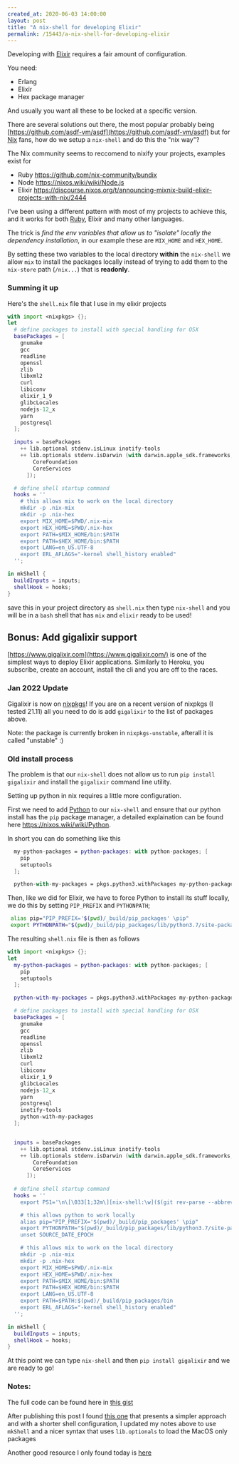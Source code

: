 ```yaml
---
created_at: 2020-06-03 14:00:00
layout: post
title: "A nix-shell for developing Elixir" 
permalink: /15443/a-nix-shell-for-developing-elixir
---
```


Developing with [Elixir](https://elixir-lang.org) requires a fair amount of configuration.

You need:
* Erlang
* Elixir
* Hex package manager

And usually you want all these to be locked at a specific version.

There are several solutions out there, the most popular probably being [https://github.com/asdf-vm/asdf](https://github.com/asdf-vm/asdf)
but for [Nix](https://nixos.org/nix/) fans, how do we setup a `nix-shell` and do this the "nix way"?

The Nix community seems to reccomend to nixify your projects, examples exist for 
* Ruby https://github.com/nix-community/bundix
* Node https://nixos.wiki/wiki/Node.js
* Elixir https://discourse.nixos.org/t/announcing-mixnix-build-elixir-projects-with-nix/2444

I've been using a different pattern with most of my projects to achieve this, and it works for both [Ruby](https://www.ruby-lang.org/en/), Elixir and many other languages.

The trick is *find the env variables that allow us to "isolate" locally the dependency installation*, in our example these are `MIX_HOME` and `HEX_HOME`.

By setting these two variables to the local directory **within** the `nix-shell` we allow `mix` to install the packages locally instead of trying to add them to the `nix-store` path (`/nix...`) that is **readonly**.

### Summing it up

Here's the `shell.nix` file that I use in my elixir projects

```nix
with import <nixpkgs> {};
let
  # define packages to install with special handling for OSX
  basePackages = [
    gnumake
    gcc
    readline
    openssl
    zlib
    libxml2
    curl
    libiconv
    elixir_1_9
    glibcLocales
    nodejs-12_x
    yarn
    postgresql
  ];

  inputs = basePackages
    ++ lib.optional stdenv.isLinux inotify-tools
    ++ lib.optionals stdenv.isDarwin (with darwin.apple_sdk.frameworks; [
        CoreFoundation
        CoreServices
      ]);

  # define shell startup command
  hooks = ''
    # this allows mix to work on the local directory
    mkdir -p .nix-mix
    mkdir -p .nix-hex
    export MIX_HOME=$PWD/.nix-mix
    export HEX_HOME=$PWD/.nix-hex
    export PATH=$MIX_HOME/bin:$PATH
    export PATH=$HEX_HOME/bin:$PATH
    export LANG=en_US.UTF-8
    export ERL_AFLAGS="-kernel shell_history enabled"
  '';

in mkShell {
  buildInputs = inputs;
  shellHook = hooks;
}
```

save this in your project directory as `shell.nix` then type `nix-shell` and you will be in a `bash` shell that has `mix` and `elixir` ready to be used!

## Bonus: Add gigalixir support
[https://www.gigalixir.com](https://www.gigalixir.com/) is one of the simplest ways to deploy Elixir applications.
Similarly to Heroku, you subscribe, create an account, install the cli and you are off to the races.

### Jan 2022 Update

Gigalixir is now on [nixpkgs](https://search.nixos.org/packages?channel=21.11&from=0&size=50&sort=relevance&type=packages&query=gigalixir)! 
If you are on a recent version of nixpkgs (I tested 21.11) all you need to do is add `gigalixir` to the list of packages above.

Note: the package is currently broken in `nixpkgs-unstable`, afterall it is called "unstable" :)

### Old install process

The problem is that our `nix-shell` does not allow us to run `pip install gigalixir` and install the `gigalixir` command line utility.

Setting up python in nix requires a little more configuration. 

First we need to add [Python](https://www.python.org/) to our `nix-shell` and ensure that our python install has the `pip` package manager, a detailed explaination can be found here https://nixos.wiki/wiki/Python.

In short you can do something like this

```nix
  my-python-packages = python-packages: with python-packages; [
    pip
    setuptools
  ];

  python-with-my-packages = pkgs.python3.withPackages my-python-packages;
```

Then, like we did for Elixir, we have to force Python to 
install its stuff locally, we do this by setting `PIP_PREFIX` and `PYTHONPATH`;

```bash
 alias pip="PIP_PREFIX='$(pwd)/_build/pip_packages' \pip"
 export PYTHONPATH="$(pwd)/_build/pip_packages/lib/python3.7/site-packages:$PYTHONPATH"
```

The resulting `shell.nix` file is then as follows

```nix
with import <nixpkgs> {};
let
  my-python-packages = python-packages: with python-packages; [
    pip
    setuptools
  ];

  python-with-my-packages = pkgs.python3.withPackages my-python-packages;

  # define packages to install with special handling for OSX
  basePackages = [
    gnumake
    gcc
    readline
    openssl
    zlib
    libxml2
    curl
    libiconv
    elixir_1_9
    glibcLocales
    nodejs-12_x
    yarn
    postgresql
    inotify-tools
    python-with-my-packages
  ];


  inputs = basePackages
    ++ lib.optional stdenv.isLinux inotify-tools
    ++ lib.optionals stdenv.isDarwin (with darwin.apple_sdk.frameworks; [
        CoreFoundation
        CoreServices
      ]);
			
  # define shell startup command
  hooks = ''
    export PS1='\n\[\033[1;32m\][nix-shell:\w]($(git rev-parse --abbrev-ref HEAD))\$\[\033[0m\] '

    # this allows python to work locally
    alias pip="PIP_PREFIX='$(pwd)/_build/pip_packages' \pip"
    export PYTHONPATH="$(pwd)/_build/pip_packages/lib/python3.7/site-packages:$PYTHONPATH"
    unset SOURCE_DATE_EPOCH

    # this allows mix to work on the local directory
    mkdir -p .nix-mix
    mkdir -p .nix-hex
    export MIX_HOME=$PWD/.nix-mix
    export HEX_HOME=$PWD/.nix-hex
    export PATH=$MIX_HOME/bin:$PATH
    export PATH=$HEX_HOME/bin:$PATH
    export LANG=en_US.UTF-8
    export PATH=$PATH:$(pwd)/_build/pip_packages/bin
    export ERL_AFLAGS="-kernel shell_history enabled"
  '';

in mkShell {
  buildInputs = inputs;
  shellHook = hooks;
}
```

At this point we can type `nix-shell` and then `pip install gigalixir` and we are ready to go!


### Notes:

The full code can be found here in [this gist](https://gist.github.com/ghedamat/fbba4433579cd6ef8fdd94c5da57fbb3)

After publishing this post I found [this one](https://til.codes/nix-shell-for-elixir-projects/) that presents a simpler approach and with a shorter shell configuration, I updated my notes above to use `mkShell` and a nicer syntax that uses `lib.optionals` to load the MacOS only packages

Another good resource I only found today is [here](https://ejpcmac.net/blog/using-nix-in-elixir-projects/)


